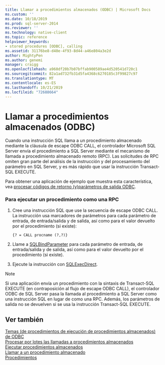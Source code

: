 ```yaml
---
title: Llamar a procedimientos almacenados (ODBC) | Microsoft Docs
ms.custom: ''
ms.date: 10/18/2019
ms.prod: sql-server-2014
ms.reviewer: ''
ms.technology: native-client
ms.topic: reference
helpviewer_keywords:
- stored procedures [ODBC], calling
ms.assetid: 31176be8-d40e-4f93-8d44-a46e804a3e2d
author: MightyPen
ms.author: genemi
manager: craigg
ms.openlocfilehash: a960df20b7b07bffab900589ae4d520541d720c1
ms.sourcegitcommit: 82a1ad732fb31d5fa4368c6270185c3f99827c97
ms.translationtype: MT
ms.contentlocale: es-ES
ms.lasthandoff: 10/21/2019
ms.locfileid: "72688664"
---
```

# <a name="call-stored-procedures-odbc"></a>Llamar a procedimientos almacenados (ODBC)
  Cuando una instrucción SQL llama a un procedimiento almacenado mediante la cláusula de escape ODBC CALL, el controlador Microsoft SQL Server envía el procedimiento a SQL Server mediante el mecanismo de llamada a procedimiento almacenado remoto (RPC). Las solicitudes de RPC omiten gran parte del análisis de la instrucción y del procesamiento del parámetro en SQL Server, y es más rápido que usar la instrucción Transact-SQL EXECUTE.  
  
 Para obtener una aplicación de ejemplo que muestra esta característica, vea [procesar códigos de retorno &#40;y&#41;parámetros de salida ODBC](running-stored-procedures-process-return-codes-and-output-parameters.md).  
  
### <a name="to-run-a-procedure-as-an-rpc"></a>Para ejecutar un procedimiento como una RPC  
  
1.  Cree una instrucción SQL que use la secuencia de escape ODBC CALL. La instrucción usa marcadores de parámetros para cada parámetro de entrada, de entrada/salida y de salida, así como para el valor devuelto por el procedimiento (si existe):  
  
    ```  
    {? = CALL procname (?,?)}  
    ```  
  
2.  Llame a [SQLBindParameter](../native-client-odbc-api/sqlbindparameter.md) para cada parámetro de entrada, de entrada/salida y de salida, así como para el valor devuelto por el procedimiento (si existe).  
  
3.  Ejecute la instrucción con [SQLExecDirect](https://go.microsoft.com/fwlink/?LinkId=58399).  
  
> [!NOTE]  
>  Si una aplicación envía un procedimiento con la sintaxis de Transact-SQL EXECUTE (en contraposición al flujo de escape ODBC CALL), el controlador ODBC de SQL Server pasa la llamada al procedimiento a SQL Server como una instrucción SQL en lugar de como una RPC. Además, los parámetros de salida no se devuelven si se usa la instrucción Transact-SQL EXECUTE.  
  
## <a name="see-also"></a>Ver también  
 [Temas &#40;de procedimientos de ejecución de procedimientos almacenados&#41; de   ODBC](../../database-engine/dev-guide/running-stored-procedures-how-to-topics-odbc.md)  
 [Procesar por lotes las llamadas a procedimientos almacenados](../native-client-odbc-stored-procedures/batching-stored-procedure-calls.md)    
 [Ejecutar procedimientos almacenados](../native-client-odbc-stored-procedures/running-stored-procedures.md)    
 [Llamar a un procedimiento almacenado](../native-client-odbc-stored-procedures/calling-a-stored-procedure.md)    
 [Procedimientos](../native-client-odbc-queries/executing-statements/procedures.md)  
  
  
